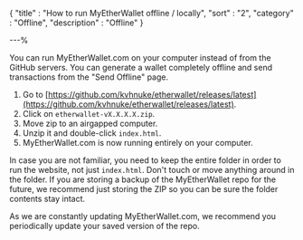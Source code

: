 {
"title"       : "How to run MyEtherWallet offline / locally",
"sort"        : "2",
"category"    : "Offline",
"description" : "Offline"
}

---%


You can run MyEtherWallet.com on your computer instead of from the GitHub servers. You can generate a wallet completely offline and send transactions from the "Send Offline" page.

1.  Go to [https://github.com/kvhnuke/etherwallet/releases/latest](https://github.com/kvhnuke/etherwallet/releases/latest).
2.  Click on `etherwallet-vX.X.X.X.zip`.
3.  Move zip to an airgapped computer.
4.  Unzip it and double-click `index.html`.
5.  MyEtherWallet.com is now running entirely on your computer.

In case you are not familiar, you need to keep the entire folder in order to run the website, not just `index.html`. Don't touch or move anything around in the folder. If you are storing a backup of the MyEtherWallet repo for the future, we recommend just storing the ZIP so you can be sure the folder contents stay intact.

As we are constantly updating MyEtherWallet.com, we recommend you periodically update your saved version of the repo.
